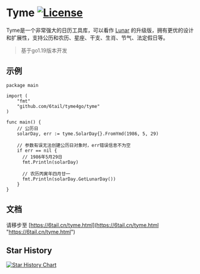 # Tyme [![License](https://img.shields.io/badge/license-MIT-4EB1BA.svg?style=flat-square)](https://github.com/6tail/tyme4go/blob/master/LICENSE)

Tyme是一个非常强大的日历工具库，可以看作 [Lunar](https://6tail.cn/calendar/api.html "https://6tail.cn/calendar/api.html") 的升级版，拥有更优的设计和扩展性，支持公历和农历、星座、干支、生肖、节气、法定假日等。

> 基于go1.19版本开发

## 示例

    package main
     
    import (
        "fmt"
        "github.com/6tail/tyme4go/tyme"
    )
     
    func main() {
        // 公历日
        solarDay, err := tyme.SolarDay{}.FromYmd(1986, 5, 29)

        // 参数有误无法创建公历日对象时，err错误信息不为空
        if err == nil {
          // 1986年5月29日
          fmt.Println(solarDay)
           
          // 农历丙寅年四月廿一
          fmt.Println(solarDay.GetLunarDay())
        }
    }

## 文档

请移步至 [https://6tail.cn/tyme.html](https://6tail.cn/tyme.html "https://6tail.cn/tyme.html")

## Star History

[![Star History Chart](https://api.star-history.com/svg?repos=6tail/tyme4go&type=Date)](https://star-history.com/#6tail/tyme4go&Date)
